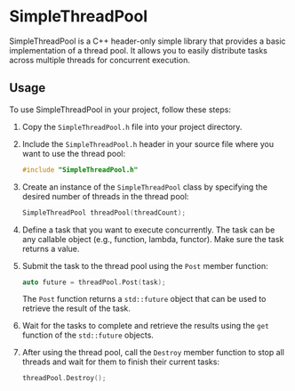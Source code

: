 # SimpleThreadPool

SimpleThreadPool is a C++ header-only simple library that provides a basic implementation of a thread pool. It allows you to easily distribute tasks across multiple threads for concurrent execution.

## Usage

To use SimpleThreadPool in your project, follow these steps:

1. Copy the `SimpleThreadPool.h` file into your project directory.

2. Include the `SimpleThreadPool.h` header in your source file where you want to use the thread pool:

   ```cpp
   #include "SimpleThreadPool.h"
   ```

3. Create an instance of the `SimpleThreadPool` class by specifying the desired number of threads in the thread pool:

   ```cpp
   SimpleThreadPool threadPool(threadCount);
   ```

4. Define a task that you want to execute concurrently. The task can be any callable object (e.g., function, lambda, functor). Make sure the task returns a value.

5. Submit the task to the thread pool using the `Post` member function:

   ```cpp
   auto future = threadPool.Post(task);
   ```

   The `Post` function returns a `std::future` object that can be used to retrieve the result of the task.

6. Wait for the tasks to complete and retrieve the results using the `get` function of the `std::future` objects.

7. After using the thread pool, call the `Destroy` member function to stop all threads and wait for them to finish their current tasks:

   ```cpp
   threadPool.Destroy();
   ```
